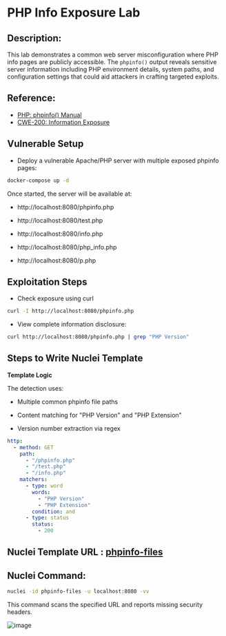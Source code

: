 # PHP Info Exposure Lab

## Description:
This lab demonstrates a common web server misconfiguration where PHP info pages are publicly accessible. The `phpinfo()` output reveals sensitive server information including PHP environment details, system paths, and configuration settings that could aid attackers in crafting targeted exploits.

## Reference:
- [PHP: phpinfo() Manual](https://www.php.net/manual/en/function.phpinfo.php)
- [CWE-200: Information Exposure](https://cwe.mitre.org/data/definitions/200.html)

## Vulnerable Setup

- Deploy a vulnerable Apache/PHP server with multiple exposed phpinfo pages:

```bash
docker-compose up -d
```

Once started, the server will be available at:

- http://localhost:8080/phpinfo.php

- http://localhost:8080/test.php

- http://localhost:8080/info.php

- http://localhost:8080/php_info.php

- http://localhost:8080/p.php

## Exploitation Steps

- Check exposure using curl

```bash
curl -I http://localhost:8080/phpinfo.php
```

- View complete information disclosure:

```bash
curl http://localhost:8080/phpinfo.php | grep "PHP Version"
```


## Steps to Write Nuclei Template

**Template Logic**

The detection uses:

- Multiple common phpinfo file paths

- Content matching for "PHP Version" and "PHP Extension"

- Version number extraction via regex

```yaml
http:
  - method: GET
    path:
      - "/phpinfo.php"
      - "/test.php"
      - "/info.php"
    matchers:
      - type: word
        words:
          - "PHP Version"
          - "PHP Extension"
        condition: and
      - type: status
        status:
          - 200
```


## Nuclei Template URL : [phpinfo-files](https://github.com/projectdiscovery/nuclei-templates/blob/main/http/exposures/configs/phpinfo-files.yaml)

## Nuclei Command:

```bash
nuclei -id phpinfo-files -u localhost:8080 -vv
```

This command scans the specified URL and reports missing security headers.

![image](https://github.com/user-attachments/assets/e9153c77-3db4-41df-9213-354c3418a841)

